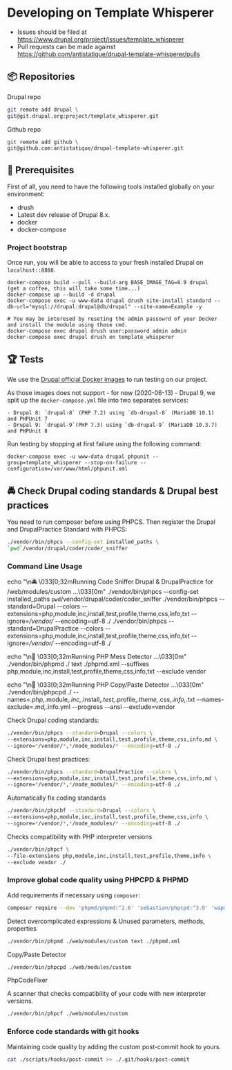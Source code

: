 # Developing on Template Whisperer

* Issues should be filed at
https://www.drupal.org/project/issues/template_whisperer
* Pull requests can be made against
https://github.com/antistatique/drupal-template-whisperer/pulls

## 📦 Repositories

Drupal repo

  ```bash
  git remote add drupal \
  git@git.drupal.org:project/template_whisperer.git
  ```

Github repo

  ```bash
  git remote add github \
  git@github.com:antistatique/drupal-template-whisperer.git
  ```

## 🔧 Prerequisites

First of all, you need to have the following tools installed globally
on your environment:

  * drush
  * Latest dev release of Drupal 8.x.
  * docker
  * docker-compose
  
### Project bootstrap

Once run, you will be able to access to your fresh installed Drupal on `localhost::8888`.

    docker-compose build --pull --build-arg BASE_IMAGE_TAG=8.9 drupal
    (get a coffee, this will take some time...)
    docker-compose up --build -d drupal
    docker-compose exec -u www-data drupal drush site-install standard --db-url="mysql://drupal:drupal@db/drupal" --site-name=Example -y
    
    # You may be interesed by reseting the admin passowrd of your Docker and install the module using those cmd.
    docker-compose exec drupal drush user:password admin admin
    docker-compose exec drupal drush en template_whisperer

## 🏆 Tests

We use the [Drupal official Docker images](https://hub.docker.com/_/drupal/) to run testing on our project.

As those images does not support - for now (2020-06-13) - Drupal 9, we split up the `docker-compose.yml` file into
two separates services:

    - Drupal 8: `drupal-8` (PHP 7.2) using `db-drupal-8` (MariaDB 10.1) and PHPUnit 7
    - Drupal 9: `drupal-9`(PHP 7.3) using `db-drupal-9` (MariaDB 10.3.7) and PHPUnit 8

Run testing by stopping at first failure using the following command:

    docker-compose exec -u www-data drupal phpunit --group=template_whisperer --stop-on-failure --configuration=/var/www/html/phpunit.xml
    
## 🚔 Check Drupal coding standards & Drupal best practices

You need to run composer before using PHPCS. Then register the Drupal
and DrupalPractice Standard with PHPCS:

  ```bash
  ./vendor/bin/phpcs --config-set installed_paths \
  `pwd`/vendor/drupal/coder/coder_sniffer
  ```

### Command Line Usage

echo "\n🚔  \033[0;32mRunning Code Sniffer Drupal & DrupalPractice for /web/modules/custom ...\033[0m"
./vendor/bin/phpcs --config-set installed_paths `pwd`/vendor/drupal/coder/coder_sniffer
./vendor/bin/phpcs --standard=Drupal --colors --extensions=php,module,inc,install,test,profile,theme,css,info,txt --ignore=*/vendor/* --encoding=utf-8 ./
./vendor/bin/phpcs --standard=DrupalPractice --colors --extensions=php,module,inc,install,test,profile,theme,css,info,txt --ignore=*/vendor/* --encoding=utf-8 ./

echo "\n💩  \033[0;32mRunning PHP Mess Detector ...\033[0m"
./vendor/bin/phpmd ./ text ./phpmd.xml --suffixes php,module,inc,install,test,profile,theme,css,info,txt --exclude vendor

echo "\n🛂  \033[0;32mRunning PHP Copy/Paste Detector ...\033[0m"
./vendor/bin/phpcpd ./ --names=*.php,*.module,*.inc,*.install,*.test,*.profile,*.theme,*.css,*.info,*.txt --names-exclude=*.md,*.info.yml --progress --ansi --exclude=vendor

Check Drupal coding standards:

  ```bash
  ./vendor/bin/phpcs --standard=Drupal --colors \
  --extensions=php,module,inc,install,test,profile,theme,css,info,md \
  --ignore=*/vendor/*,*/node_modules/* --encoding=utf-8 ./
  ```

Check Drupal best practices:

  ```bash
  ./vendor/bin/phpcs --standard=DrupalPractice --colors \
  --extensions=php,module,inc,install,test,profile,theme,css,info,md \
  --ignore=*/vendor/*,*/node_modules/* --encoding=utf-8 ./
  ```

Automatically fix coding standards

  ```bash
  ./vendor/bin/phpcbf --standard=Drupal --colors \
  --extensions=php,module,inc,install,test,profile,theme,css,info \
  --ignore=*/vendor/*,*/node_modules/* --encoding=utf-8 ./
  ```

Checks compatibility with PHP interpreter versions

  ```bash
  ./vendor/bin/phpcf \
  --file-extensions php,module,inc,install,test,profile,theme,info \
  --exclude vendor ./
  ```

### Improve global code quality using PHPCPD & PHPMD

Add requirements if necessary using `composer`:

  ```bash
  composer require --dev 'phpmd/phpmd:^2.6' 'sebastian/phpcpd:^3.0' 'wapmorgan/php-code-fixer:^2.0'
  ```

Detect overcomplicated expressions & Unused parameters, methods, properties

  ```bash
  ./vendor/bin/phpmd ./web/modules/custom text ./phpmd.xml
  ```

Copy/Paste Detector

  ```bash
  ./vendor/bin/phpcpd ./web/modules/custom
  ```

PhpCodeFixer

  A scanner that checks compatibility of your code with new interpreter versions.

  ```bash
  ./vendor/bin/phpcf ./web/modules/custom
  ```

### Enforce code standards with git hooks

Maintaining code quality by adding the custom post-commit hook to yours.

  ```bash
  cat ./scripts/hooks/post-commit >> ./.git/hooks/post-commit
  ```
